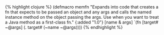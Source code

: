 {% highlight clojure %}
(defmacro memfn
  "Expands into code that creates a fn that expects to be passed an
  object and any args and calls the named instance method on the
  object passing the args. Use when you want to treat a Java method as
  a first-class fn."
  {:added "1.0"}
  [name & args]
  `(fn [target# ~@args]
     (. target# (~name ~@args))))
{% endhighlight %}
